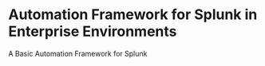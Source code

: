 # Automation Framework for Splunk in Enterprise Environments
A Basic Automation Framework for Splunk
